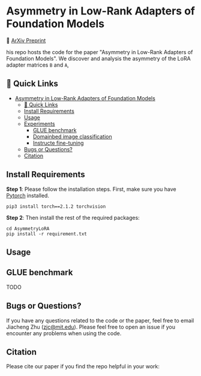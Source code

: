 # Asymmetry in Low-Rank Adapters of Foundation Models

🌟 [ArXiv Preprint](https://arxiv.org/) 

his repo hosts the code for the paper "Asymmetry in Low-Rank Adapters of Foundation Models". We discover and analysis the asymmetry of the LoRA adapter matrices `B` and `A`,  

## 🔗 Quick Links
- [Asymmetry in Low-Rank Adapters of Foundation Models](#asymmetry-in-low-rank-adapters-of-foundation-models)
  - [🔗 Quick Links](#-quick-links)
  - [Install Requirements](#install-requirements)
  - [Usage](#usage)
  - [Experiments](#experiments)
    - [GLUE benchmark](#step-1-warmup-training)
    - [Domainbed image classification](#step-1-warmup-training)
    - [Instructe fine-tuning](#step-1-warmup-training)
  - [Bugs or Questions?](#bugs-or-questions)
  - [Citation](#citation)


## Install Requirements
**Step 1**: Please follow the installation steps. First, make sure you have [Pytorch](https://pytorch.org/get-started/previous-versions/) installed. 
```
pip3 install torch==2.1.2 torchvision
```

**Step 2**: Then install the rest of the required packages:
```
cd AsymmetryLoRA
pip install -r requirement.txt
```


## Usage

## GLUE benchmark

TODO

## Bugs or Questions?
If you have any questions related to the code or the paper, feel free to email Jiacheng Zhu (zjc@mit.edu). 
Please feel free to open an issue if you encounter any problems when using the code.

## Citation
Please cite our paper if you find the repo helpful in your work:
